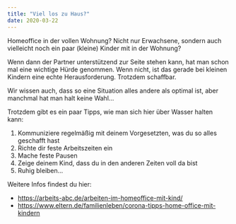 ```yaml
---
title: "Viel los zu Haus?"
date: 2020-03-22
---
```


Homeoffice in der vollen Wohnung? Nicht nur Erwachsene, sondern auch vielleicht noch ein paar (kleine) Kinder mit in der Wohnung?

Wenn dann der Partner unterstützend zur Seite stehen kann, hat man schon mal eine wichtige Hürde genommen. Wenn nicht, ist das gerade bei kleinen Kindern eine echte Herausforderung. Trotzdem schaffbar.

Wir wissen auch, dass so eine Situation alles andere als optimal ist, aber manchmal hat man halt keine Wahl…

Trotzdem gibt es ein paar Tipps, wie man sich hier über Wasser halten kann:
1. Kommuniziere regelmäßig mit deinem Vorgesetzten, was du so alles geschafft hast
1. Richte dir feste Arbeitszeiten ein
1. Mache feste Pausen
1. Zeige deinem Kind, dass du in den anderen Zeiten voll da bist
1. Ruhig bleiben...

Weitere Infos findest du hier:
- https://arbeits-abc.de/arbeiten-im-homeoffice-mit-kind/
- https://www.eltern.de/familienleben/corona-tipps-home-office-mit-kindern
